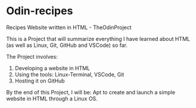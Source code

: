# Odin-recipes
Recipes Website written in HTML - TheOdinProject

This is a Project that will summarize everything I have learned about HTML (as well as Linux, Git, GitHub and VSCode) so far.

The Project involves:
1. Developing a website in HTML
2. Using the tools: Linux-Terminal, VSCode, Git
3. Hosting it on GitHub

By the end of this Project, I will be:
 Apt to create and launch a simple website in HTML through a Linux OS.